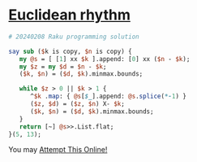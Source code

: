 [1]: https://rosettacode.org/wiki/Euclidean_rhythm

# [Euclidean rhythm][1]

```perl
# 20240208 Raku programming solution

say sub ($k is copy, $n is copy) {
   my @s = [ [1] xx $k ].append: [0] xx ($n - $k); 
   my $z = my $d = $n - $k;
   ($k, $n) = ($d, $k).minmax.bounds;

   while $z > 0 || $k > 1 {
      ^$k .map: { @s[$_].append: @s.splice(*-1) } 
      ($z, $d) = ($z, $n) X- $k;
      ($k, $n) = ($d, $k).minmax.bounds;
   }
   return [~] @s>>.List.flat;
}(5, 13);
```


You may [Attempt This Online!](https://ato.pxeger.com/run?1=jVBBboMwEFSvvGIOPpgKrKCqUhVUlAf0AZUsGjmBqCjgWBhUIKEf6SWH9lN9TdeFpNf64F3vznhG8_FZq317Pn-1zS58-L5ZW9XDthtwtkdhsT2YPgDTl97H0QNQ9VhZPEJCRim6DoROhTIm19kScvE740QLaePHmDlsII6rGdV5G7sdqTkVn8acZYEjiarQlerE5tDqzMaeg729FmXufkmwwOnkVBNEkyU6L_QWlTJLHMmeZOs_SysrrCmLbc5vw8jHiJnC2UBq2SQ8TB6er7b-54xQo7vqvGlrDfmeklySiKfCNmJXqib2Rn4fILrz4ynnOe5L7D8)
